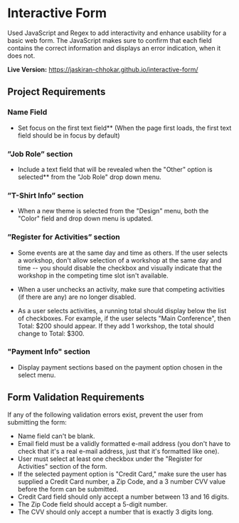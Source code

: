 # Interactive Form 

Used JavaScript and Regex to add interactivity and enhance usability for a basic web form. The JavaScript makes sure to confirm that each field contains the correct information and displays an error indication, when it does not. 

**Live Version:** https://jaskiran-chhokar.github.io/interactive-form/

## Project Requirements 

### Name Field 

- Set focus on the first text field** (When the page first loads, the first text field should be in focus by default)

### ”Job Role” section

- Include a text field that will be revealed when the "Other" option is selected** from the "Job Role" drop down menu. 

### ”T-Shirt Info” section

- When a new theme is selected from the "Design" menu, both the "Color" field and drop down menu is updated.

### ”Register for Activities” section

- Some events are at the same day and time as others. If the user selects a workshop, don't allow selection of a workshop at the same day and time -- you should disable the checkbox and visually indicate that the workshop in the competing time slot isn't available.

- When a user unchecks an activity, make sure that competing activities (if there are any) are no longer disabled. 

- As a user selects activities, a running total should display below the list of checkboxes. For example, if the user selects "Main Conference", then Total: $200 should appear. If they add 1 workshop, the total should change to Total: $300.

### "Payment Info" section 
- Display payment sections based on the payment option chosen in the select menu.



## Form Validation Requirements 
If any of the following validation errors exist, prevent the user from submitting the form:

- Name field can't be blank.
- Email field must be a validly formatted e-mail address (you don't have to check that it's a real e-mail address, just that it's formatted like one).
- User must select at least one checkbox under the "Register for Activities" section of the form.
- If the selected payment option is "Credit Card," make sure the user has supplied a Credit Card number, a Zip Code, and a 3 number CVV value before the form can be submitted.
- Credit Card field should only accept a number between 13 and 16 digits.
- The Zip Code field should accept a 5-digit number.
- The CVV should only accept a number that is exactly 3 digits long.


